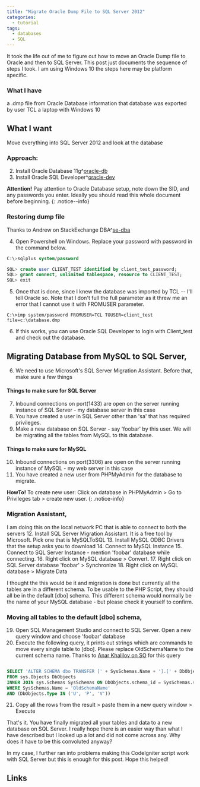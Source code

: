 ```yaml
---
title: "Migrate Oracle Dump File to SQL Server 2012"
categories:
  - tutorial
tags:
  - databases
  - SQL
---
```


It took the life out of me to figure out how to move an Oracle Dump file to Oracle and then to SQL Server. This post just documents the sequence of steps I took. I am using Windows 10 the steps here may be platform specific.

### What I have
a .dmp file from Oracle Database
information that database was exported by user TCL
a laptop with Windows 10

## What I want
Move everything into SQL Server 2012 and look at the database

### Approach:
2. Install Oracle Database 11g^[oracle-db]
3. Install Oracle SQL Developer^[oracle-dev]

**Attention!** Pay attention to Oracle Database setup, note down the SID, and any passwords you enter. Ideally you should read this whole document before beginning.
{: .notice--info}

### Restoring dump file
Thanks to Andrew on StackExchange DBA^[se-dba]

4. Open Powershell on Windows. Replace your password with password in the command below.  

```sql
C:\>sqlplus system/password

SQL> create user CLIENT_TEST identified by client_test_password;
SQL> grant connect, unlimited tablespace, resource to CLIENT_TEST;
SQL> exit
```

5. Once that is done, since I knew the database was imported by TCL -- I'll tell Oracle so. Note that I don't full the full parameter as it threw me an error that I cannot use it with FROMUSER parameter.   
```
C:\>imp system/password FROMUSER=TCL TOUSER=client_test file=c:\database.dmp
```
6. If this works, you can use Oracle SQL Developer to login with Client_test and check out the database.

## Migrating Database from MySQL to SQL Server,
6. We need to use Microsoft's SQL Server Migration Assistant.
Before that, make sure a few things

#### Things to make sure for SQL Server
7. Inbound connections on port(1433) are open on the server running instance of SQL Server - my database server in this case
8. You have created a user in SQL Server other than 'sa' that has required privileges.
9. Make a new database on SQL Server - say 'foobar' by this user. We will be migrating all the tables from MySQL to this database.

#### Things to make sure for MySQL
10. Inbound connections on port(3306) are open on the server running instance of MySQL - my web server in this case
11. You have created a new user from PHPMyAdmin for the database to migrate.

**HowTo!** To create new user: Click on database in PHPMyAdmin > Go to Privileges tab > create new user.
{: .notice-info}

### Migration Assistant,   
I am doing this on the local network PC that is able to connect to both the servers
12. Install SQL Server Migration Assistant. It is a free tool by Microsoft. Pick one that is MySQLToSQL
13. Install MySQL ODBC Drivers that the setup asks you to download
14. Connect to MySQL Instance
15. Connect to SQL Server Instance - mention 'foobar' database while connecting.
16. Right click on MySQL database > Convert.
17. Right click on SQL Server database 'foobar' > Synchronize
18. Right click on MySQL database > Migrate Data

I thought the this would be it and migration is done but currently all the tables are in a different schema. To be usable to the PHP Script, they should all be in the default [dbo] schema. This different schema would normally be the name of your MySQL database - but please check it yourself to confirm.

### Moving all tables to the default [dbo] schema,
19. Open SQL Management Studio and connect to SQL Server. Open a new query window and choose 'foobar' database  
20. Execute the following query, it prints out strings which are commands to move every single table to [dbo]. Please replace OldSchemaName to the current schema name.
Thanks to [Anar Khalilov on SO](https://stackoverflow.com/a/17571234) for this query

```sql

SELECT 'ALTER SCHEMA dbo TRANSFER [' + SysSchemas.Name + '].[' + DbObjects.Name + '];'
FROM sys.Objects DbObjects
INNER JOIN sys.Schemas SysSchemas ON DbObjects.schema_id = SysSchemas.schema_id
WHERE SysSchemas.Name = 'OldSchemaName'
AND (DbObjects.Type IN ('U', 'P', 'V'))

```
21. Copy all the rows from the result > paste them in a new query window > Execute

That's it. You have finally migrated all your tables and data to a new database on SQL Server. I really hope there is an easier way than what I have described but I looked up a lot and did not come across any. Why does it have to be this convoluted anyway?

In my case, I further ran into problems making this CodeIgniter script work with SQL Server but this is enough for this post. Hope this helped!

## Links

[oracle-db]: https://www.oracle.com/technetwork/database/enterprise-edition/downloads/112010-win64soft-094461.html
[oracle-dev]: https://www.oracle.com/technetwork/developer-tools/sql-developer/downloads/index.html
[se-dba]: https://dba.stackexchange.com/questions/23390/import-a-oracle-dmp-file-into-a-fresh-install-of-oracle
